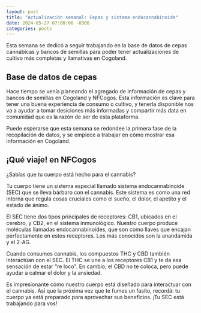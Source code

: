 ```yaml
---
layout: post
title: "Actualización semanal: Cepas y sistema endocannabinoide"
date: 2024-05-27 07:00:00 -0300
categories: posts
---
```


Esta semana se dedicó a seguir trabajando en la base de datos de cepas cannábicas y bancos de semillas para poder tener actualizaciones de cultivo más completas y llamativas en Cogoland.

## Base de datos de cepas

Hace tiempo se venía planeando el agregado de información de cepas y bancos de semillas en Cogoland y NFCogos. Esta información es clave para tener una buena experiencia de consumo o cultivo, y tenerla disponible nos va a ayudar a tomar desiciones más informadas y compartir más data en comunidad que es la razón de ser de esta plataforma.

Puede esperarse que esta semana se redondee la primera fase de la recopilación de datos, y se empiece a trabajar en cómo mostrar esa información en Cogoland.

## ¡Qué viaje! en NFCogos

¿Sabías que tu cuerpo está hecho para el cannabis?

Tu cuerpo tiene un sistema especial llamado sistema endocannabinoide (SEC) que se lleva bárbaro con el cannabis. Este sistema es como una red interna que regula cosas cruciales como el sueño, el dolor, el apetito y el estado de ánimo.

El SEC tiene dos tipos principales de receptores: CB1, ubicados en el cerebro, y CB2, en el sistema inmunológico. Nuestro cuerpo produce moléculas llamadas endocannabinoides, que son como llaves que encajan perfectamente en estos receptores. Los más conocidos son la anandamida y el 2-AG.

Cuando consumes cannabis, los compuestos THC y CBD también interactúan con el SEC. El THC se une a los receptores CB1 y te da esa sensación de estar "re loco". En cambio, el CBD no te coloca, pero puede ayudar a calmar el dolor y la ansiedad.

Es impresionante cómo nuestro cuerpo está diseñado para interactuar con el cannabis. Así que la próxima vez que te fumes un fasito, recordá: tu cuerpo ya está preparado para aprovechar sus beneficios. ¡Tu SEC está trabajando para vos!
